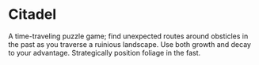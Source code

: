 # Citadel

A time-traveling puzzle game; find unexpected routes around obsticles in the past as you traverse a ruinious landscape. Use both growth and decay to your advantage. Strategically position foliage in the fast.
